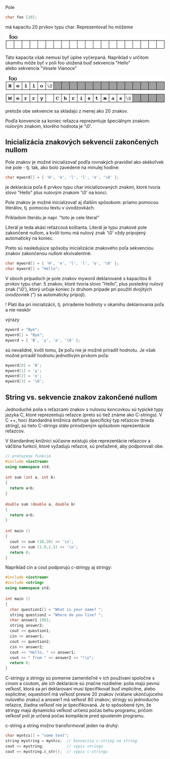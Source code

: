 Pole

```c++
char foo [20];
```
  má kapacitu 20 prvkov typu char. Reprezentovať ho môžeme
 
 
 ![alt text](c_strings1.png)

Táto kapacita však nemusí byť úplne vyčerpaná. Napríklad v určitom 
okamihu
môže byť v poli foo uložená buď sekvencia "Hello"  
 alebo sekvencia
 "Vesele Vianoce"
 
  ![alt text](c_strings2-2.png)
  
 pretože obe sekvencie sa skladajú z menej ako 20 znakov.

 
 Podľa konvencie sa koniec reťazca reprezentuje špeciálnym znakom:
  nulovým znakom, ktorého hodnota je '\0'. 


## Inicializácia znakových sekvencií zakončených nullom

Pole znakov je možné inicializovať podľa rovnakých pravidiel ako akékoľvek iné 
pole - tj. tak, ako bolo zavedené
na minulej hodine:


```c++
char myword[] = { 'H', 'e', 'l', 'l', 'o', '\0' };
```
 je deklarácia poľa 6 prvkov typu char inicializovaných znakmi,
  ktoré tvoria slovo "Hello" plus nulovým znakom '\0' na konci.
  
  
Pole znakov je možné inicializovať aj ďalším spôsobom:
 priamo pomocou literálov, tj. pomocou textu v úvodzovkách.
 
 Príkladom literálu je napr. "toto je cele literal"

Literál je teda akási reťazcová koštanta. Literál je typu znakové pole 
zakončené nullom, a kvôli tomu má nulový znak '\0' vždy pripojený automaticky
na koniec. 

Preto sú nasledujúce spôsoby inicializácie znakového poľa sekvenciou znakov
zakončenou nullom ekvivalentné:

```c++
char myword[] = { 'H', 'e', 'l', 'l', 'o', '\0' };
char myword[] = "Hello"; 
```

V oboch prípadoch je pole znakov myword deklarované s kapacitou 6 
prvkov typu char: 5 znakov, ktoré tvoria slovo "Hello", plus posledný 
nulový znak ('\0'), ktorý určuje koniec (v druhom prípade pri 
použití dvojitých úvodzoviek (") sa automaticky pripojí).
 
 ! Platí iba pri inicializácii, tj. priradenie hodnoty v okamihu deklarovania
 poľa a nie neskôr

výrazy

```c++
myword = "Bye";
myword[] = "Bye";
myword = { 'B', 'y', 'e', '\0' };
```

sú nevalidné, kvôli tomu, že poľu nie je možné priradiť hodnotu. Je však
možné priradiť hodnotu jednotlivým prvkom poľa:

```c++
myword[0] = 'B';
myword[1] = 'y';
myword[2] = 'e';
myword[3] = '\0';
```

## String vs. sekvencie znakov zakončené nullom

Jednoduché polia s reťazcami znakov s nulovou koncovkou sú 
typické typy jazyka C, ktoré reprezentujú reťazce (preto sú tiež 
známe ako C-strings). V C ++, hoci štandardná knižnica definuje 
špecifický typ reťazcov (trieda string), sú tieto C-strings stále
 prirodzeným spôsobom reprezentácie
 reťazcov.

V štandardnej knižnici súčasne existujú obe reprezentácie reťazcov
  a väčšina funkcií, 
ktoré vyžadujú reťazce, sú preťažené, aby podporovali obe.

```c++
// pretazene funkcie
#include <iostream>
using namespace std;

int sum (int a, int b)
{
  return a+b;
}

double sum (double a, double b)
{
  return a+b;
}

int main ()
{
  cout << sum (10,20) << '\n';
  cout << sum (1.0,1.5) << '\n';
  return 0;
}
```

Napríklad cin a cout podporujú c-stringy aj stringy:


```c++
#include <iostream>
#include <string>
using namespace std;

int main ()
{
  char question1[] = "What is your name? ";
  string question2 = "Where do you live? ";
  char answer1 [80];
  string answer2;
  cout << question1;
  cin >> answer1;
  cout << question2;
  cin >> answer2;
  cout << "Hello, " << answer1;
  cout << " from " << answer2 << "!\n";
  return 0;
}

```
C-stringy a stringy sú pomerne zameniteľné v ich používaní 
spoločne s cinom a coutom, ale ich deklarácie sú značne 
rozdielne: polia majú pevnú veľkosť, ktorá sa pri deklarovaní musí 
špecifikovať buď implicitne, alebo explicitne; oquestion1 má veľkosť
 presne 20 znakov (vrátane ukončujúceho nulového znaku) a answer1 má 
 veľkosť 80 znakov; stringy sú jednoducho reťazce, žiadna 
 veľkosť nie je špecifikovaná. Je to spôsobené tým, že stringy majú 
 dynamickú veľkosť určenú počas behu programu, pričom
 veľkosť polí je určená počas kompilácie pred spustením programu.


 c-string a string možno transformovať jeden na druhý:
 
 


```c++
char myntcs[] = "some text";
string mystring = myntcs;  // konverzia c-string na string
cout << mystring;          // výpis stringu
cout << mystring.c_str();  // výpis c-stringu 
```

  